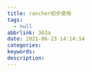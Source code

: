 ```yaml
---
title: rancher初步使用
tags:
  - null
abbrlink: 363a
date: 2021-06-23 14:14:14
categories:
keywords:
description:
---
```

